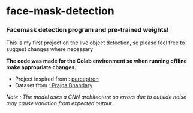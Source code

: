 <h1>face-mask-detection</h1>
<h3>Facemask detection program and pre-trained weights!</h3>
<p> This is my first project on the live object detection, so please feel free to suggest changes where necessary </p>

<b>The code was made for the Colab environment so when running offline make appropriate changes.</b>
<ul>
  <li>Project inspired from : <a href= https://github.com/aieml >perceptron </a> </li>
  <li>Dataset from :<a href =https://github.com/prajnasb/observations/tree/master/experiements/data> Prajna Bhandary</a></li>
 </ul>

<i>Note : The model uses a CNN architecture so errors due to outside noise may cause variation from expected output.</i>

